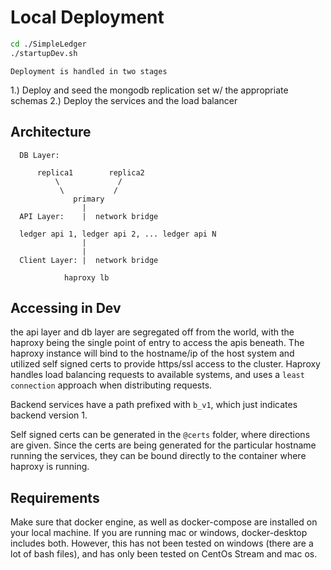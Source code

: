 # Local Deployment

```bash
cd ./SimpleLedger
./startupDev.sh
```

`Deployment is handled in two stages`

1.) Deploy and seed the mongodb replication set w/ the appropriate schemas
2.) Deploy the services and the load balancer


## Architecture

```
  DB Layer:

      replica1        replica2
          \             /
           \           /
              primary
                |
  API Layer:    |  network bridge

  ledger api 1, ledger api 2, ... ledger api N
                |
                |
  Client Layer: |  network bridge

            haproxy lb           
```

## Accessing in Dev

the api layer and db layer are segregated off from the world, with the haproxy being the single
point of entry to access the apis beneath. The haproxy instance will bind to the hostname/ip of the host system
and utilized self signed certs to provide https/ssl access to the cluster. Haproxy handles load balancing requests to available systems, and uses a `least connection` approach when distributing requests.

Backend services have a path prefixed with `b_v1`, which just indicates backend version 1.

Self signed certs can be generated in the `@certs` folder, where directions are given. Since the certs are being generated for the particular hostname running the services, they can be bound directly to the container where haproxy is running.


## Requirements

Make sure that docker engine, as well as docker-compose are installed on your local machine. If you are running mac or windows, docker-desktop includes both. However, this has not been tested on windows (there are a lot of bash files), and has only been tested on CentOs Stream and mac os.